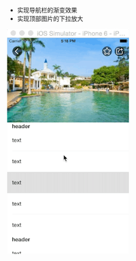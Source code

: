 

* 实现导航栏的渐变效果
* 实现顶部图片的下拉放大

![演示动画](https://raw.githubusercontent.com/husangen/test_ltnavigationbar/master/2015-07-23%2017_32_04.gif)
